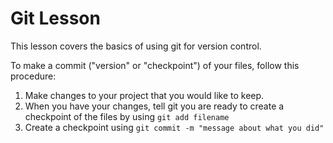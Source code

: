 # Git Lesson

This lesson covers the basics of using git for version control. 

To make a commit ("version" or "checkpoint") of your files, follow this procedure:

1. Make changes to your project that you would like to keep.
2. When you have your changes, tell git you are ready to create a checkpoint of the files by using `git add filename`
3. Create a checkpoint using `git commit -m "message about what you did"`